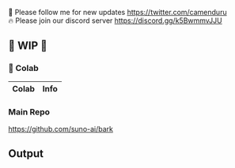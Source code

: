 🐣 Please follow me for new updates https://twitter.com/camenduru <br />
🔥 Please join our discord server https://discord.gg/k5BwmmvJJU

## 🚦 WIP 🚦

### 🦒 Colab

| Colab | Info
| --- | --- |

### Main Repo
https://github.com/suno-ai/bark

## Output
